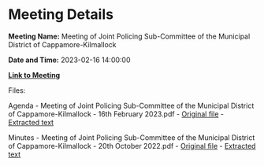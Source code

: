 # Meeting Details

**Meeting Name:** Meeting of Joint Policing Sub-Committee of the Municipal District of Cappamore-Kilmallock

**Date and Time:** 2023-02-16 14:00:00

**[Link to Meeting](https://www.limerick.ie/council/whats-on/meeting-of-joint-policing-sub-committee-of-the-municipal-district-of-cappamore)**

Files: 

Agenda - Meeting of Joint Policing Sub-Committee of the Municipal District of Cappamore-Kilmallock - 16th February 2023.pdf - [Original file](https://www.limerick.ie/sites/default/files/media/documents/2023-02/01%20Agenda%20-%20Meeting%20of%20Joint%20Policing%20Sub-Committee%20of%20the%20Municipal%20District%20of%20Cappamore-Kilmallock%20-%2016th%20February%202023.pdf) - [Extracted text](./Agenda%20-%20Meeting%20of%20Joint%20Policing%20Sub-Committee%20of%20the%20Municipal%20District%20of%20Cappamore-Kilmallock%20-%2016th%20February%202023.md)

Minutes - Meeting of Joint Policing Sub-Committee of the Municipal District of Cappamore-Kilmallock - 20th October 2022.pdf - [Original file](https://www.limerick.ie/sites/default/files/media/documents/2023-02/02%20Minutes%20-%20Meeting%20of%20Joint%20Policing%20Sub-Committee%20of%20the%20Municipal%20District%20of%20Cappamore-Kilmallock%20-%2020th%20October%202022.pdf) - [Extracted text](./Minutes%20-%20Meeting%20of%20Joint%20Policing%20Sub-Committee%20of%20the%20Municipal%20District%20of%20Cappamore-Kilmallock%20-%2020th%20October%202022.md)

